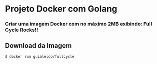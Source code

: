 # Projeto Docker com Golang
### Criar uma imagem Docker com no máximo 2MB exibindo: Full Cycle Rocks!!


## Download da Imagem
```bash
$ docker run guialelop/fullcycle
```